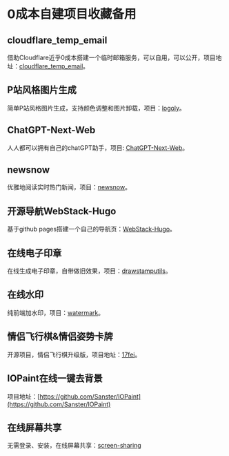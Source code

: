 # 0成本自建项目收藏备用

## cloudflare_temp_email

借助Cloudflare近乎0成本搭建一个临时邮箱服务，可以自用，可以公开，项目地址：[cloudflare_temp_email](https://github.com/dreamhunter2333/cloudflare_temp_email)。

## P站风格图片生成

简单P站风格图片生成，支持颜色调整和图片卸载，项目：[logoly](https://github.com/bestony/logoly)。

## ChatGPT-Next-Web

人人都可以拥有自己的chatGPT助手，项目: [ChatGPT-Next-Web](https://github.com/ChatGPTNextWeb/ChatGPT-Next-Web)。

## newsnow

优雅地阅读实时热门新闻，项目：[newsnow](https://github.com/ourongxing/newsnow)。

## 开源导航WebStack-Hugo

基于github pages搭建一个自己的导航页：[WebStack-Hugo](https://github.com/shenweiyan/WebStack-Hugo)。

## 在线电子印章

在线生成电子印章，自带做旧效果，项目：[drawstamputils](https://github.com/xxss0903/drawstamputils)。

## 在线水印

纯前端加水印，项目：[watermark](https://github.com/dxcweb/watermark)。

## 情侣飞行棋&情侣姿势卡牌

开源项目，情侣飞行棋升级版，项目地址：[17fei](https://love.jiaohuazi.net/)。

## IOPaint在线一键去背景

项目地址：[https://github.com/Sanster/IOPaint](https://github.com/Sanster/IOPaint)


## 在线屏幕共享

无需登录、安装，在线屏幕共享：[screen-sharing](https://github.com/tonghohin/screen-sharing)
